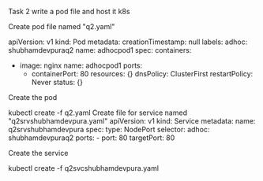 Task 2
write a pod file and host it k8s

Create pod file named "q2.yaml" 

apiVersion: v1
kind: Pod
metadata:
  creationTimestamp: null
  labels:
    adhoc: shubhamdevpuraq2
  name: adhocpod1
spec:
  containers:
  - image: nginx
    name: adhocpod1
    ports:
    - containerPort: 80
    resources: {}
  dnsPolicy: ClusterFirst
  restartPolicy: Never
status: {}

Create the pod

kubectl create -f q2.yaml
Create file for service named "q2srvshubhamdevpura.yaml"
apiVersion: v1
kind: Service
metadata:
  name: q2srvshubhamdevpura
spec:
  type: NodePort
  selector:
    adhoc: shubhamdevpuraq2
  ports:
    - port: 80
      targetPort: 80
      
Create the service

kubectl create -f q2svcshubhamdevpura.yaml





